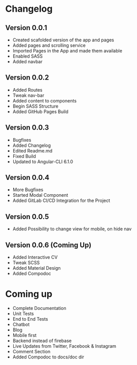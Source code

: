 # Changelog

## Version 0.0.1
- Created scafolded version of the app and pages
- Added pages and scrolling service
- Imported Pages in the App and made them available
- Enabled SASS
- Added navbar

## Version 0.0.2
- Added Routes
- Tweak nav-bar
- Added content to components
- Begin SASS Structure
- Added GitHub Pages Build

## Version 0.0.3
- Bugfixes
- Added Changelog
- Edited Readme.md
- Fixed Build
- Updated to Angular-CLI 6.1.0

## Version 0.0.4
- More Bugfixes
- Started Modal Component
- Added GitLab CI/CD Integration for the Project

## Version 0.0.5
- Added Possibility to change view for mobile, on hide nav

## Version 0.0.6 (Coming Up)
- Added Interactive CV
- Tweak SCSS
- Added Material Design
- Added Compodoc

# Coming up
- Complete Documentation
- Unit Tests
- End to End Tests
- Chatbot
- Blog
- Mobile first
- Backend instead of firebase
- Live Updates from Twitter, Facebook & Instagram
- Comment Section
- Added Compodoc to docs/doc dir
